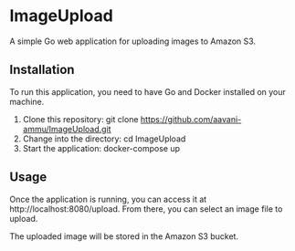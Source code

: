 # ImageUpload

A simple Go web application for uploading images to Amazon S3.

## Installation

To run this application, you need to have Go and Docker installed on your machine.

1. Clone this repository: git clone https://github.com/aavani-ammu/ImageUpload.git
2. Change into the directory: cd ImageUpload
3. Start the application: docker-compose up

## Usage

Once the application is running, you can access it at http://localhost:8080/upload. From there, you can select an image file to upload.

The uploaded image will be stored in the Amazon S3 bucket.
